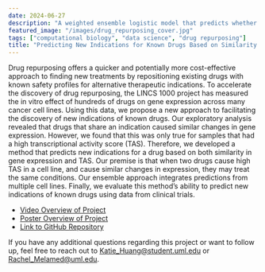 ```yaml
---
date: 2024-06-27
description: "A weighted ensemble logistic model that predicts whether one drug could be used to treat for a new treatment based on how similar the biological effects are between pairs of drugs."
featured_image: "/images/drug_repurposing_cover.jpg"
tags: ["computational biology", "data science", "drug repurposing"]
title: "Predicting New Indications for Known Drugs Based on Similarity in Drug Signatures"
---
```


 Drug repurposing offers a quicker and potentially more cost-effective approach to finding new treatments by repositioning existing drugs with known safety profiles for alternative therapeutic indications. To accelerate the discovery of drug repurposing, the LINCS 1000 project has measured the in vitro effect of hundreds of drugs on gene expression across many cancer cell lines. Using this data, we propose a new approach to facilitating the discovery of new indications of known drugs. Our exploratory analysis revealed that drugs that share an indication caused similar changes in gene expression. However, we found that this was only true for samples that had a high transcriptional activity score (TAS). Therefore, we developed a method that predicts new indications for a drug based on both similarity in gene expression and TAS. Our premise is that when two drugs cause high TAS in a cell line, and cause similar changes in expression, they may treat the same conditions. Our ensemble approach integrates predictions from multiple cell lines. Finally, we evaluate this method’s ability to predict new indications of known drugs using data from clinical trials.

* [Video Overview of Project](https://drive.google.com/file/d/1TbS_vYcOG7l2CkxO_X6ZclnxegiBjkzI/view?usp=sharing)
* [Poster Overview of Project](https://raw.githubusercontent.com/kthuang20/Katie_Portfolio/main/public/images/drug_repo_poster.pdf)
* [Link to GitHub Repository](https://github.com/kthuang20/LINCS_dataset)


If you have any additional questions regarding this project or want to follow up, feel free to reach out to 
Katie_Huang@student.uml.edu or Rachel_Melamed@uml.edu.